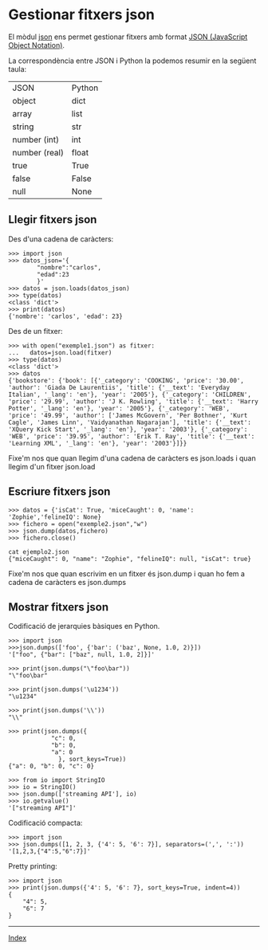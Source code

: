 # Gestionar fitxers json

El mòdul [json](https://docs.python.org/3.11/library/json.html) ens permet gestionar fitxers amb format [JSON (JavaScript Object Notation)](http://json.org/).

La correspondència entre JSON i Python la podemos resumir en la següent taula:
<table>
	<tr><td>JSON</td><td>Python</td></tr>
	<tr><td>object</td><td>dict</td></tr>
	<tr><td>array</td><td>list</td></tr>
	<tr><td>string</td><td>str</td></tr>
	<tr><td>number (int)</td><td>int</td></tr>
	<tr><td>number (real)</td><td>float</td></tr>
	<tr><td>true</td><td>True</td></tr>
	<tr><td>false</td><td>False</td></tr>
	<tr><td>null</td><td>None</td></tr>
</table>

## Llegir fitxers json

Des d'una cadena de caràcters:

	>>> import json
	>>> datos_json='{
			"nombre":"carlos",
			"edad":23
			}'
	>>> datos = json.loads(datos_json)
	>>> type(datos)
	<class 'dict'>
	>>> print(datos)
	{'nombre': 'carlos', 'edad': 23}

Des de un fitxer:

	>>> with open("exemple1.json") as fitxer:
	...   datos=json.load(fitxer)
	>>> type(datos)
	<class 'dict'>
	>>> datos
	{'bookstore': {'book': [{'_category': 'COOKING', 'price': '30.00', 'author': 'Giada De Laurentiis', 'title': {'__text': 'Everyday Italian', '_lang': 'en'}, 'year': '2005'}, {'_category': 'CHILDREN', 'price': '29.99', 'author': 'J K. Rowling', 'title': {'__text': 'Harry Potter', '_lang': 'en'}, 'year': '2005'}, {'_category': 'WEB', 'price': '49.99', 'author': ['James McGovern', 'Per Bothner', 'Kurt Cagle', 'James Linn', 'Vaidyanathan Nagarajan'], 'title': {'__text': 'XQuery Kick Start', '_lang': 'en'}, 'year': '2003'}, {'_category': 'WEB', 'price': '39.95', 'author': 'Erik T. Ray', 'title': {'__text': 'Learning XML', '_lang': 'en'}, 'year': '2003'}]}}


Fixe'm nos que quan llegim d'una cadena de caràcters es json.loads i quan llegim d'un fitxer json.load

	
## Escriure fitxers json

	>>> datos = {'isCat': True, 'miceCaught': 0, 'name': 'Zophie','felineIQ': None}
	>>> fichero = open("exemple2.json","w")
	>>> json.dump(datos,fichero)
	>>> fichero.close()

	cat ejemplo2.json 
	{"miceCaught": 0, "name": "Zophie", "felineIQ": null, "isCat": true}

Fixe'm nos que quan escrivim en un fitxer és json.dump i quan ho fem a cadena de caràcters es json.dumps

## Mostrar fitxers json

Codificació de jerarquies bàsiques en Python.

	>>> import json
	>>>json.dumps(['foo', {'bar': ('baz', None, 1.0, 2)}])
	'["foo", {"bar": ["baz", null, 1.0, 2]}]'

	>>> print(json.dumps("\"foo\bar"))
	"\"foo\bar"

	>>> print(json.dumps('\u1234'))
	"\u1234"

	>>> print(json.dumps('\\'))
	"\\"

	>>> print(json.dumps({
				"c": 0, 
				"b": 0, 
				"a": 0
			      }, sort_keys=True))
	{"a": 0, "b": 0, "c": 0}

	>>> from io import StringIO
	>>> io = StringIO()
	>>> json.dump(['streaming API'], io)	
	>>> io.getvalue()
	'["streaming API"]'

Codificació compacta:

	>>> import json
	>>> json.dumps([1, 2, 3, {'4': 5, '6': 7}], separators=(',', ':'))
	'[1,2,3,{"4":5,"6":7}]'

Pretty printing:

	>>> import json
	>>> print(json.dumps({'4': 5, '6': 7}, sort_keys=True, indent=4))
	{
    	"4": 5,
    	"6": 7
	}


***
[Index](../../../README.md)
